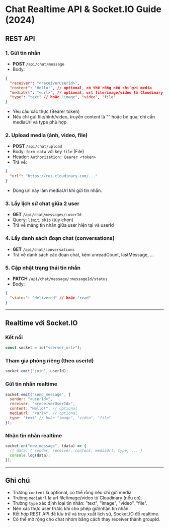 # Chat Realtime API & Socket.IO Guide (2024)

## REST API

### 1. Gửi tin nhắn
- **POST** `/api/chat/message`
- Body:
```json
{
  "receiver": "<receiverUserId>",
  "content": "Hello!", // optional, có thể rỗng nếu chỉ gửi media
  "mediaUrl": "<url>", // optional, url file/image/video từ Cloudinary
  "type": "text" // hoặc "image", "video", "file"
}
```
- Yêu cầu xác thực (Bearer token)
- Nếu chỉ gửi file/hình/video, truyền content là "" hoặc bỏ qua, chỉ cần mediaUrl và type phù hợp.

### 2. Upload media (ảnh, video, file)
- **POST** `/api/chat/upload`
- Body: `form-data` với key `file` (File)
- Header: `Authorization: Bearer <token>`
- Trả về:
```json
{
  "url": "https://res.cloudinary.com/..."
}
```
- Dùng url này làm mediaUrl khi gửi tin nhắn.

### 3. Lấy lịch sử chat giữa 2 user
- **GET** `/api/chat/messages/:userId`
- Query: `limit`, `skip` (tùy chọn)
- Trả về mảng tin nhắn giữa user hiện tại và userId

### 4. Lấy danh sách đoạn chat (conversations)
- **GET** `/api/chat/conversations`
- Trả về danh sách các đoạn chat, kèm unreadCount, lastMessage, ...

### 5. Cập nhật trạng thái tin nhắn
- **PATCH** `/api/chat/message/:messageId/status`
- Body:
```json
{
  "status": "delivered" // hoặc "read"
}
```

---

## Realtime với Socket.IO

### Kết nối
```js
const socket = io("<server_url>");
```

### Tham gia phòng riêng (theo userId)
```js
socket.emit("join", userId);
```

### Gửi tin nhắn realtime
```js
socket.emit("send_message", {
  sender: "<userId>",
  receiver: "<receiverUserId>",
  content: "Hello!", // optional
  mediaUrl: "<url>", // optional
  type: "text" // hoặc "image", "video", "file"
});
```

### Nhận tin nhắn realtime
```js
socket.on("new_message", (data) => {
  // data: { sender, receiver, content, mediaUrl, type, ... }
  console.log(data);
});
```

---

## Ghi chú
- Trường `content` là optional, có thể rỗng nếu chỉ gửi media.
- Trường `mediaUrl` là url file/image/video từ Cloudinary (nếu có).
- Trường `type` xác định loại tin nhắn: "text", "image", "video", "file".
- Nên xác thực user trước khi cho phép gửi/nhận tin nhắn.
- Kết hợp REST API để lưu trữ và truy xuất lịch sử, Socket.IO để realtime.
- Có thể mở rộng cho chat nhóm bằng cách thay receiver thành groupId. 